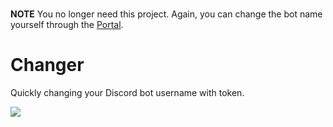 #
<strong>NOTE</strong> You no longer need this project. Again, you can change the bot name yourself through the [Portal](https://discord.com/developers/applications).

# Changer
Quickly changing your Discord bot username with token.
  
<img src='https://i.imgur.com/ZfcWeXa.png'>
